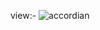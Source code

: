 view:- ![accordian](https://github.com/user-attachments/assets/e556d4a0-0ba9-4ae0-8e1e-5c346651a63b)

